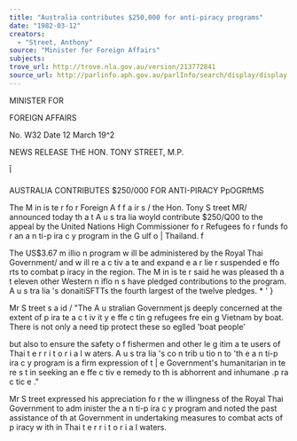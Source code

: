 ```yaml
---
title: "Australia contributes $250,000 for anti-piracy programs"
date: "1982-03-12"
creators:
  - "Street, Anthony"
source: "Minister for Foreign Affairs"
subjects:
trove_url: http://trove.nla.gov.au/version/213772841
source_url: http://parlinfo.aph.gov.au/parlInfo/search/display/display.w3p;query=Id%3A%22media/pressrel/HPR10029409%22
---
```


 MINISTER FOR 

 FOREIGN AFFAIRS

 No. W32 Date 12 March 19^2

 NEWS RELEASE THE HON. TONY STREET, M.P.

 Î

 AUSTRALIA CONTRIBUTES $250/000 FOR ANTI-PIRACY PpOGRftMS

 The M in is te r fo r Foreign A f f a ir s / the Hon. Tony S treet MR/  announced today th a t A u s tra lia  woyld contribute $250/Q00 to the appeal  by the United Nations High Commissioner fo r Refugees fo r funds fo r an  a n ti-p ira c y  program in the G ulf o | Thailand. f

 The US$3.67 m illio n  program w ill be administered by the  Royal Thai Government/ and w ill re a c tiv a te  and expand e a r lie r  suspended  e ffo rts  to combat p iracy in the region. The M in is te r said he was  pleased th a t eleven other Western n iflo n s  have pledged contributions   to the program. A u s tra lia 's  donaitiSFTTs the fourth largest of the  twelve pledges. * ' }

 Mr S treet s a id / "The A u stralian  Government js  deeply concerned  at the extent of p ira te  a c t iv it y  e ffe c tin g  refugees fre ein g  Vietnam by  boat. There is  not only a need tip protect these so eglled 'boat people' 

 but also to ensure the safety o f fishermen and other le g itim a te  users of  Thai t e r r i t o r i a l  w aters. A u s tra lia 's  co n trib u tio n  to 'th e  a n ti-p ira c y   program is a firm  expression of t | e  Government's humanitarian in te re s t   in seeking an e ffe c tiv e  remedy to th is  abhorrent and inhumane .p ra c tic e ."

 Mr S treet expressed his appreciation fo r the w illingness of  the Royal Thai Government to adm inister the a n ti-p ira c y  program and  noted the past assistance of th at Government in undertaking measures  to combat acts of p iracy w ith in  Thai t e r r i t o r i a l  waters.

